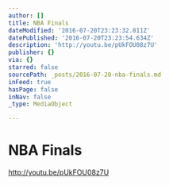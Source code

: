 ```yaml
---
author: []
title: NBA Finals
dateModified: '2016-07-20T23:23:32.811Z'
datePublished: '2016-07-20T23:23:54.634Z'
description: 'http://youtu.be/pUkFOU08z7U'
publisher: {}
via: {}
starred: false
sourcePath: _posts/2016-07-20-nba-finals.md
inFeed: true
hasPage: false
inNav: false
_type: MediaObject

---
```

# NBA Finals

http://youtu.be/pUkFOU08z7U